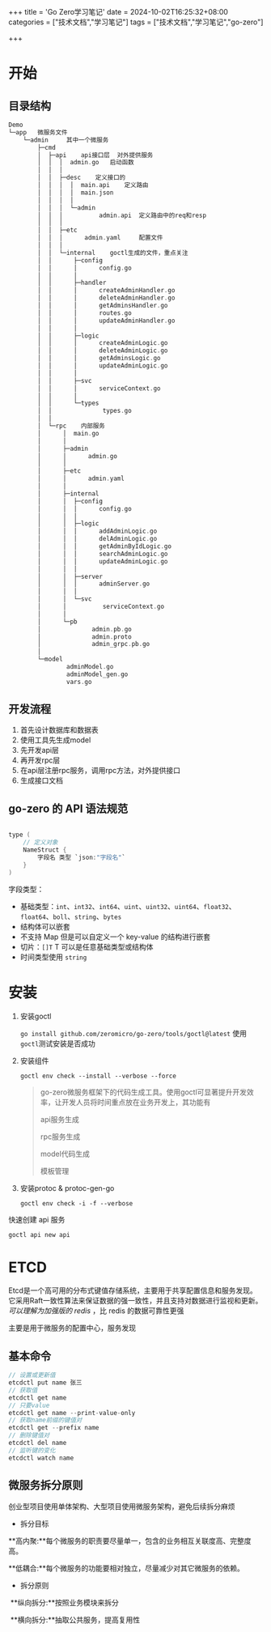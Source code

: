 +++
title = 'Go Zero学习笔记'
date = 2024-10-02T16:25:32+08:00
categories =  ["技术文档","学习笔记"] 
tags = ["技术文档","学习笔记","go-zero"]

+++

# 开始

## 目录结构

~~~c
Demo
└─app	微服务文件
    └─admin		其中一个微服务	
        ├─cmd	
        │  ├─api	api接口层	对外提供服务
        │  │  │  admin.go	启动函数
        │  │  │
        │  │  ├─desc	定义接口的
        │  │  │  │  main.api	定义路由
        │  │  │  │  main.json
        │  │  │  │
        │  │  │  └─admin
        │  │  │          admin.api	定义路由中的req和resp
        │  │  │
        │  │  ├─etc
        │  │  │      admin.yaml		配置文件
        │  │  │
        │  │  └─internal	goctl生成的文件，重点关注
        │  │      ├─config
        │  │      │      config.go
        │  │      │
        │  │      ├─handler
        │  │      │      createAdminHandler.go
        │  │      │      deleteAdminHandler.go
        │  │      │      getAdminsHandler.go
        │  │      │      routes.go
        │  │      │      updateAdminHandler.go
        │  │      │
        │  │      ├─logic
        │  │      │      createAdminLogic.go
        │  │      │      deleteAdminLogic.go
        │  │      │      getAdminsLogic.go
        │  │      │      updateAdminLogic.go
        │  │      │
        │  │      ├─svc
        │  │      │      serviceContext.go
        │  │      │
        │  │      └─types
        │  │              types.go
        │  │
        │  └─rpc	内部服务
        │      │  main.go
        │      │
        │      ├─admin
        │      │      admin.go
        │      │
        │      ├─etc
        │      │      admin.yaml
        │      │
        │      ├─internal
        │      │  ├─config
        │      │  │      config.go
        │      │  │
        │      │  ├─logic
        │      │  │      addAdminLogic.go
        │      │  │      delAdminLogic.go
        │      │  │      getAdminByIdLogic.go
        │      │  │      searchAdminLogic.go
        │      │  │      updateAdminLogic.go
        │      │  │
        │      │  ├─server
        │      │  │      adminServer.go
        │      │  │
        │      │  └─svc
        │      │          serviceContext.go
        │      │
        │      └─pb
        │              admin.pb.go
        │              admin.proto
        │              admin_grpc.pb.go
        │
        └─model
                adminModel.go
                adminModel_gen.go
                vars.go


~~~



## 开发流程

1. 首先设计数据库和数据表
2. 使用工具先生成model
3. 先开发api层
4. 再开发rpc层
5. 在api层注册rpc服务，调用rpc方法，对外提供接口
6. 生成接口文档

## go-zero 的 API 语法规范

~~~c

type (	
    // 定义对象
    NameStruct {
        字段名 类型 `json:"字段名"`
    }
)
~~~

字段类型：

- 基础类型：`int`、`int32`、`int64`、`uint`、`uint32`、`uint64`、`float32`、 `float64`、`boll`、`string`、`bytes`
- 结构体可以嵌套
- 不支持 Map 但是可以自定义一个 key-value 的结构进行嵌套
- 切片：`[]T` T 可以是任意基础类型或结构体
-  时间类型使用 `string`

# 安装

1. 安装goctl

   `go install github.com/zeromicro/go-zero/tools/goctl@latest` 使用 `goctl`测试安装是否成功

2. 安装组件

   `goctl env check --install --verbose --force`

   > go-zero微服务框架下的代码生成工具。使用goctl可显著提升开发效率，让开发人员将时间重点放在业务开发上，其功能有
   >
   > api服务生成
   >
   > rpc服务生成
   >
   > model代码生成
   >
   > 模板管理

3. 安装protoc & protoc-gen-go

   `goctl env check -i -f --verbose`

快速创建 api 服务

`goctl api new api`

# ETCD

Etcd是一个高可用的分布式键值存储系统，主要用于共享配置信息和服务发现。它采用Raft一致性算法来保证数据的强一致性，并且支持对数据进行监视和更新。 *可以理解为加强版的 redis* ，比 redis 的数据可靠性更强

主要是用于微服务的配置中心，服务发现

## 基本命令

~~~c
// 设置或更新值
etcdctl put name 张三
// 获取值
etcdctl get name
// 只要value
etcdctl get name --print-value-only
// 获取name前缀的键值对
etcdctl get --prefix name
// 删除键值对
etcdctl del name
// 监听键的变化
etcdctl watch name
~~~

## 微服务拆分原则

创业型项目使用单体架构、大型项目使用微服务架构，避免后续拆分麻烦

- 拆分目标

​	**高内聚:**每个微服务的职责要尽量单一，包含的业务相互关联度高、完整度高。

​	**低耦合:**每个微服务的功能要相对独立，尽量减少对其它微服务的依赖。

- 拆分原则

​	**纵向拆分:**按照业务模块来拆分

​	**横向拆分:**抽取公共服务，提高复用性
